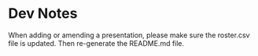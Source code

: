 # Dev Notes

When adding or amending a presentation, please make sure the roster.csv file is updated. Then re-generate the README.md file.